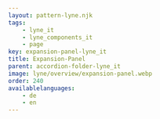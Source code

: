 ```yaml
---
layout: pattern-lyne.njk
tags: 
    - lyne_it
    - lyne_components_it
    - page
key: expansion-panel-lyne_it
title: Expansion-Panel
parent: accordion-folder-lyne_it
image: lyne/overview/expansion-panel.webp
order: 240
availablelanguages: 
    - de
    - en
---
```


